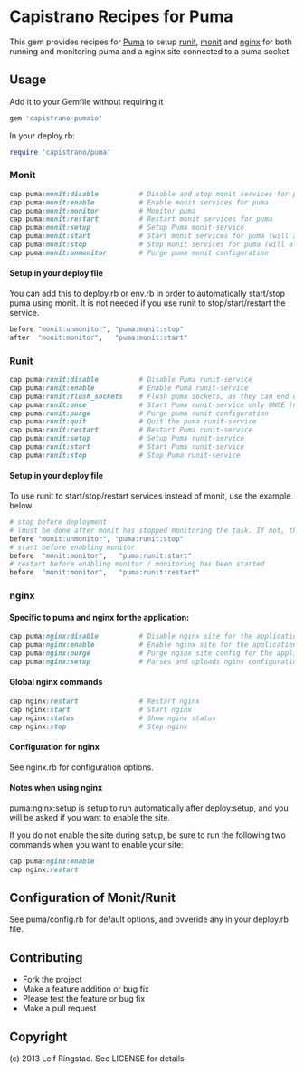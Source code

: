 # Capistrano Recipes for Puma

This gem provides recipes for [Puma](http://puma.io) to setup [runit](smarden.org/runit/), [monit](http://mmonit.com/monit) and [nginx](http://nginx.org) for both running and monitoring puma and a nginx site connected to a puma socket

## Usage


Add it to your Gemfile without requiring it

```ruby
gem 'capistrano-pumaio'
```

In your deploy.rb:

```ruby
require 'capistrano/puma'
```


### Monit

```ruby
cap puma:monit:disable          # Disable and stop monit services for puma
cap puma:monit:enable           # Enable monit services for puma
cap puma:monit:monitor          # Monitor puma
cap puma:monit:restart          # Restart monit services for puma
cap puma:monit:setup            # Setup Puma monit-service
cap puma:monit:start            # Start monit services for puma (will also tr...
cap puma:monit:stop             # Stop monit services for puma (will also sto...
cap puma:monit:unmonitor        # Purge puma monit configuration
```

#### Setup in your deploy file

You can add this to deploy.rb or env.rb in order to automatically start/stop puma using monit. It is not needed if you use runit to stop/start/restart the service.

```ruby
before "monit:unmonitor", "puma:monit:stop"
after  "monit:monitor",   "puma:monit:start"
```

### Runit

```ruby
cap puma:runit:disable          # Disable Puma runit-service
cap puma:runit:enable           # Enable Puma runit-service
cap puma:runit:flush_sockets    # Flush puma sockets, as they can end up 'han...
cap puma:runit:once             # Start Puma runit-service only ONCE (no supe...
cap puma:runit:purge            # Purge puma runit configuration
cap puma:runit:quit             # Quit the puma runit-service
cap puma:runit:restart          # Restart Puma runit-service
cap puma:runit:setup            # Setup Puma runit-service
cap puma:runit:start            # Start Puma runit-service
cap puma:runit:stop             # Stop Puma runit-service
```

#### Setup in your deploy file

To use runit to start/stop/restart services instead of monit, use the example below.

```ruby
# stop before deployment
# (must be done after monit has stopped monitoring the task. If not, the service will be restarted by monit)
before "monit:unmonitor", "puma:runit:stop"
# start before enabling monitor
before  "monit:monitor",   "puma:runit:start"
# restart before enabling monitor / monitoring has been started
before  "monit:monitor",   "puma:runit:restart"
```

### nginx

#### Specific to puma and nginx for the application:

```ruby
cap puma:nginx:disable          # Disable nginx site for the application
cap puma:nginx:enable           # Enable nginx site for the application
cap puma:nginx:purge            # Purge nginx site config for the application
cap puma:nginx:setup            # Parses and uploads nginx configuration for this app.
```

#### Global nginx commands

```ruby
cap nginx:restart               # Restart nginx
cap nginx:start                 # Start nginx
cap nginx:status                # Show nginx status
cap nginx:stop                  # Stop nginx
```

#### Configuration for nginx

See nginx.rb for configuration options.

#### Notes when using nginx


puma:nginx:setup is setup to run automatically after deploy:setup, and you will be asked if you want to enable the site.

If you do not enable the site during setup, be sure to run the following two commands when you want to enable your site:

```ruby
cap puma:nginx:enable
cap nginx:restart
```


## Configuration of Monit/Runit

See puma/config.rb for default options, and ovveride any in your deploy.rb file.

## Contributing

* Fork the project
* Make a feature addition or bug fix
* Please test the feature or bug fix
* Make a pull request

## Copyright

(c) 2013 Leif Ringstad. See LICENSE for details
